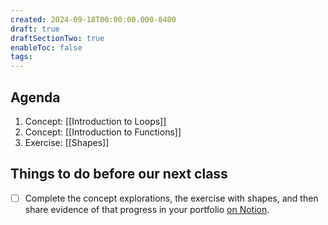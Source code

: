 ```yaml
---
created: 2024-09-18T00:00:00.000-0400
draft: true
draftSectionTwo: true
enableToc: false
tags:
---
```

## Agenda
1. Concept: [[Introduction to Loops]]
2. Concept: [[Introduction to Functions]]
3. Exercise: [[Shapes]]
## Things to do before our next class
- [ ] Complete the concept explorations, the exercise with shapes, and then share evidence of that progress in your portfolio [on Notion](https://notion.so).